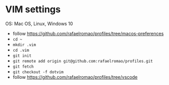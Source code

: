 # VIM settings

OS: Mac OS, Linux, Windows 10

- follow https://github.com/rafaelromao/profiles/tree/macos-preferences
- `cd ~`
- `mkdir .vim`
- `cd .vim`
- `git init`
- `git remote add origin git@github.com:rafaelromao/profiles.git`
- `git fetch`
- `git checkout -f dotvim`
- follow https://github.com/rafaelromao/profiles/tree/vscode
